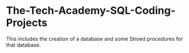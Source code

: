 # The-Tech-Academy-SQL-Coding-Projects
This includes the creation of a database and some Stroed procedures for that database.
